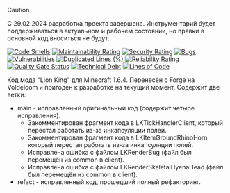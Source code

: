 > [!CAUTION]
> С 29.02.2024 разработка проекта завершена. Инструментарий будет поддерживаться в актуальном и рабочем состоянии, но
> правки в основной код вноситься не будут.

[![Code Smells][code_smells_badge]][code_smells_link]
[![Maintainability Rating][maintainability_rating_badge]][maintainability_rating_link]
[![Security Rating][security_rating_badge]][security_rating_link]
[![Bugs][bugs_badge]][bugs_link]
[![Vulnerabilities][vulnerabilities_badge]][vulnerabilities_link]
[![Duplicated Lines (%)][duplicated_lines_density_badge]][duplicated_lines_density_link]
[![Reliability Rating][reliability_rating_badge]][reliability_rating_link]
[![Quality Gate Status][quality_gate_status_badge]][quality_gate_status_link]
[![Technical Debt][technical_debt_badge]][technical_debt_link]
[![Lines of Code][lines_of_code_badge]][lines_of_code_link]

Код мода "Lion King" для Minecraft 1.6.4. Перенесён с Forge на Voldeloom и пригоден к разработке на текущий
момент. Содержит две ветки:

* main - исправленный оригинальный код (содержит четыре исправления).
    * Закомментирован фрагмент кода в LKTickHandlerClient, который перестал работать из-за инкапсуляции полей.
    * Закомментирован фрагмент кода в LKItemGroundRhinoHorn, который перестал работать из-за инкапсуляции полей.
    * Исправлена ошибка с файлом LKRenderBug (файл был перемещён из common в client).
    * Исправлена ошибка с файлом LKRenderSkeletalHyenaHead (файл был перемещён из common в client).
* refact - исправленный код, прошедший полный рефакторинг.

<!----------------------------------------------------------------------------->

[code_smells_badge]: https://sonarcloud.io/api/project_badges/measure?project=Hummel009_Lion-King&metric=code_smells
[code_smells_link]: https://sonarcloud.io/summary/overall?id=Hummel009_Lion-King
[maintainability_rating_badge]: https://sonarcloud.io/api/project_badges/measure?project=Hummel009_Lion-King&metric=sqale_rating
[maintainability_rating_link]: https://sonarcloud.io/summary/overall?id=Hummel009_Lion-King
[security_rating_badge]: https://sonarcloud.io/api/project_badges/measure?project=Hummel009_Lion-King&metric=security_rating
[security_rating_link]: https://sonarcloud.io/summary/overall?id=Hummel009_Lion-King
[bugs_badge]: https://sonarcloud.io/api/project_badges/measure?project=Hummel009_Lion-King&metric=bugs
[bugs_link]: https://sonarcloud.io/summary/overall?id=Hummel009_Lion-King
[vulnerabilities_badge]: https://sonarcloud.io/api/project_badges/measure?project=Hummel009_Lion-King&metric=vulnerabilities
[vulnerabilities_link]: https://sonarcloud.io/summary/overall?id=Hummel009_Lion-King
[duplicated_lines_density_badge]: https://sonarcloud.io/api/project_badges/measure?project=Hummel009_Lion-King&metric=duplicated_lines_density
[duplicated_lines_density_link]: https://sonarcloud.io/summary/overall?id=Hummel009_Lion-King
[reliability_rating_badge]: https://sonarcloud.io/api/project_badges/measure?project=Hummel009_Lion-King&metric=reliability_rating
[reliability_rating_link]: https://sonarcloud.io/summary/overall?id=Hummel009_Lion-King
[quality_gate_status_badge]: https://sonarcloud.io/api/project_badges/measure?project=Hummel009_Lion-King&metric=alert_status
[quality_gate_status_link]: https://sonarcloud.io/summary/overall?id=Hummel009_Lion-King
[technical_debt_badge]: https://sonarcloud.io/api/project_badges/measure?project=Hummel009_Lion-King&metric=sqale_index
[technical_debt_link]: https://sonarcloud.io/summary/overall?id=Hummel009_Lion-King
[lines_of_code_badge]: https://sonarcloud.io/api/project_badges/measure?project=Hummel009_Lion-King&metric=ncloc
[lines_of_code_link]: https://sonarcloud.io/summary/overall?id=Hummel009_Lion-King
